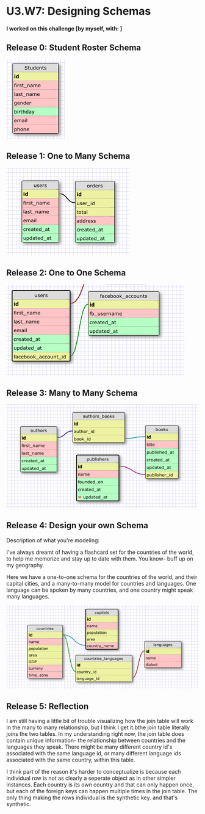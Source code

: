 # U3.W7: Designing Schemas


#### I worked on this challenge [by myself, with: ]


## Release 0: Student Roster Schema
![Release 0, Student Schema](../imgs/students.png)

## Release 1: One to Many Schema
![Release 1, Users and Orders](../imgs/usersandorders.png)

## Release 2: One to One Schema
![Release 2, One to One](../imgs/onetoone.png)

## Release 3: Many to Many Schema
![Release 3, Many to Many](../imgs/manytomany.png)

## Release 4: Design your own Schema
Description of what you're modeling: 

I've always dreamt of having a flashcard set for the countries of the world, to help me memorize and stay up to date with them. You know- buff up on my geography.

Here we have a one-to-one schema for the countries of the world, and their capital cities, and a many-to-many model for countries and languages. One language can be spoken by many countries, and one country might speak many languages.

![One to one on top, Many to Many on Bottom](../imgs/myownschema.png)

## Release 5: Reflection

I am still having a little bit of trouble visualizing how the join table will work in the many to many relationship, but I think I get it.bthe join table literally joins the two tables. In my understanding right now, the join table does contain unique information- the relationship between countries and the languages they speak. There might be many different country id's associated with the same language id, or many different language ids associated with the same country, within this table. 

I think part of the reason it's harder to conceptualize is because each individual row is not as clearly a seperate object as in other simpler instances. Each country is its own country and that can only happen once, but each of the foreign keys can happen multiple times in the join table. The only thing making the rows individual is the synthetic key. and that's synthetic.
